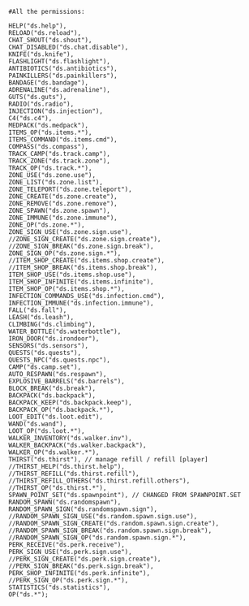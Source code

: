     #All the permissions:
    
    HELP("ds.help"),
    RELOAD("ds.reload"),
    CHAT_SHOUT("ds.shout"),
    CHAT_DISABLED("ds.chat.disable"),
    KNIFE("ds.knife"),
    FLASHLIGHT("ds.flashlight"),
    ANTIBIOTICS("ds.antibiotics"),
    PAINKILLERS("ds.painkillers"),
    BANDAGE("ds.bandage"),
    ADRENALINE("ds.adrenaline"),
    GUTS("ds.guts"),
    RADIO("ds.radio"),
    INJECTION("ds.injection"),
    C4("ds.c4"),
    MEDPACK("ds.medpack"),
    ITEMS_OP("ds.items.*"),
    ITEMS_COMMAND("ds.items.cmd"),
    COMPASS("ds.compass"),
    TRACK_CAMP("ds.track.camp"),
    TRACK_ZONE("ds.track.zone"),
    TRACK_OP("ds.track.*"),
    ZONE_USE("ds.zone.use"),
    ZONE_LIST("ds.zone.list"),
    ZONE_TELEPORT("ds.zone.teleport"),
    ZONE_CREATE("ds.zone.create"),
    ZONE_REMOVE("ds.zone.remove"),
    ZONE_SPAWN("ds.zone.spawn"),
    ZONE_IMMUNE("ds.zone.immune"),
    ZONE_OP("ds.zone.*"),
    ZONE_SIGN_USE("ds.zone.sign.use"),
    //ZONE_SIGN_CREATE("ds.zone.sign.create"),
    //ZONE_SIGN_BREAK("ds.zone.sign.break"),
    ZONE_SIGN_OP("ds.zone.sign.*"),
    //ITEM_SHOP_CREATE("ds.items.shop.create"),
    //ITEM_SHOP_BREAK("ds.items.shop.break"),
    ITEM_SHOP_USE("ds.items.shop.use"),
    ITEM_SHOP_INFINITE("ds.items.infinite"),
    ITEM_SHOP_OP("ds.items.shop.*"),
    INFECTION_COMMANDS_USE("ds.infection.cmd"),
    INFECTION_IMMUNE("ds.infection.immune"),
    FALL("ds.fall"),
    LEASH("ds.leash"),
    CLIMBING("ds.climbing"),
    WATER_BOTTLE("ds.waterbottle"),
    IRON_DOOR("ds.irondoor"),
    SENSORS("ds.sensors"),
    QUESTS("ds.quests"),
    QUESTS_NPC("ds.quests.npc"),
    CAMP("ds.camp.set"),
    AUTO_RESPAWN("ds.respawn"),
    EXPLOSIVE_BARRELS("ds.barrels"),
    BLOCK_BREAK("ds.break"),
    BACKPACK("ds.backpack"),
    BACKPACK_KEEP("ds.backpack.keep"),
    BACKPACK_OP("ds.backpack.*"),
    LOOT_EDIT("ds.loot.edit"),
    WAND("ds.wand"),
    LOOT_OP("ds.loot.*"),
    WALKER_INVENTORY("ds.walker.inv"),
    WALKER_BACKPACK("ds.walker.backpack"),
    WALKER_OP("ds.walker.*"),
    THIRST("ds.thirst"), // manage refill / refill [player]
    //THIRST_HELP("ds.thirst.help"),
    //THIRST_REFILL("ds.thirst.refill"),
    //THIRST_REFILL_OTHERS("ds.thirst.refill.others"),
    //THIRST_OP("ds.thirst.*"),
    SPAWN_POINT_SET("ds.spawnpoint"), // CHANGED FROM SPAWNPOINT.SET
    RANDOM_SPAWN("ds.randomspawn"),
    RANDOM_SPAWN_SIGN("ds.randomspawn.sign"),
    //RANDOM_SPAWN_SIGN_USE("ds.random.spawn.sign.use"),
    //RANDOM_SPAWN_SIGN_CREATE("ds.random.spawn.sign.create"),
    //RANDOM_SPAWN_SIGN_BREAK("ds.random.spawn.sign.break"),
    //RANDOM_SPAWN_SIGN_OP("ds.random.spawn.sign.*"),
    PERK_RECEIVE("ds.perk.receive"),
    PERK_SIGN_USE("ds.perk.sign.use"),
    //PERK_SIGN_CREATE("ds.perk.sign.create"),
    //PERK_SIGN_BREAK("ds.perk.sign.break"),
    PERK_SHOP_INFINITE("ds.perk.infinite"),
    //PERK_SIGN_OP("ds.perk.sign.*"),
    STATISTICS("ds.statistics"),
    OP("ds.*");
